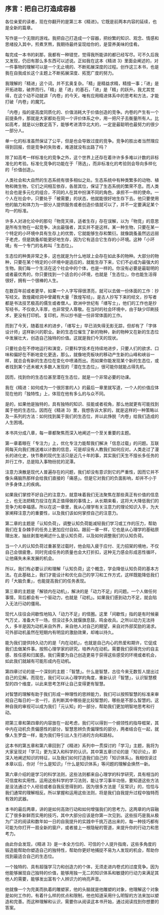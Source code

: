 ## 序言：把自己打造成容器

各位亲爱的读者，现在你翻开的是第三本《精进》。它既是前两本内容的延续，也是全新的篇章。

写作是一个无限的游戏。我把自己打造成一个容器，把纷繁的知识、观念、情感和思绪投入其中，煎煮烹熬，我期待最终呈现给你的，是营养美味的佳肴。

每完成一本书的刹那，我都有一种错觉，觉得我所能讲的都已经写尽。可不久后我又发现，仍旧有那么多东西可以述说。正如我在这本《精进 3》里面会阐述的，对一件事物的理解可以是一个无止境的、不断拓展深度的过程。创作这三本书，也是我在自我成长这个主题上不断拓展深度、拓宽广度的努力。

我理解的「精进」这个词，并不玄奥复杂。「精」是精益求精，精擅一事；「进」是开拓进取，破界而行。「精」是「进」的基石，「进」是「精」的跃升。我尤其觉得，在这个动不动就讲「内卷」的今天，唯有应用精进体系中的思考和方法，才能打破「内卷」的魔咒。

「内卷」指的是高度同质化的、价值消耗大于价值创造的竞争。内卷的产生有一个前提条件，那就是大家都处在同一个评价体系之中，用一把尺子去衡量所有人。比如高考，就是以分数定高下，能够考进清华北大的，一定是最聪明也最努力的很少一部分人。

单一化的标准虽然保证了公平，但是也会导致过度的竞争。竞争的胜出者当然理应得到回报，但是竞争的失败者，难道就没有出路了吗？

除了如高考一样标准化的竞争之外，这个世界上还存在着许许多多难以计数的非标准化的考验。标准化竞争的功能在于「筛选」，而非标准化的考验则会导向多样化的「价值创造」。

人类社会和大自然的生态系统有很多相似之处。生态系统中有种类繁多的动物、植物和微生物，它们之间相互依存，各居其位，保证了生态系统的繁荣不息。而人类社会也是多元化的组合，不同的人在其中扮演不同的角色，承担不一样的使命。一个人在社会中，只要处于「被需要」的状态，他就能很好地生存下去。他只要使用他的脑力和体力为一部分人提供服务或者创造价值就可以了，并不一定要满足某个均一的标准。

许多人对进化论中的那句「物竞天择，适者生存」存在误解，以为「物竞」的意思是所有生物在一起竞争，决出最强者，其实并不是这样。某一种生物，只要在某一个特定的小环境中具有生存上的优势，它就能够生存和繁衍。就像跳蚤虽然远远弱于老虎，但是跳蚤却能更好地生存，因为它有适合它生存的小环境。这种「小环境」有一个专门的名称叫「生态位」。

生态位的种类非常之多，这也就是为什么地球上会存在如此多的物种。大部分的物种，只要在某个特定的小环境中是适应的，就能生存下来，它们不必成为最强大的生物。我们每一个生活在这个社会中的个体，也是一样的。你没有必要是最聪明的或者最优秀的，你只要找到一个适合的小环境，也就是「生态位」，你也能生活得很好，拥有一个很棒的人生。

在数百年前或者更早，如果一个人字写得很漂亮，就可以去做一份体面的工作：抄写经文。敦煌藏经洞中曾藏有大量「敦煌写经」，是古人抄写下来的经文，抄写者都是书法技艺极高的儒生或者僧人。欧洲中世纪有「缮写士」，他们的工作也是抄写经书，不仅收入丰厚，也非常受人尊敬。在当时的社会环境中，由于缺少印刷技术，更没有打印机、复印机，所以抄书是一份非常体面的工作。

而到了今天，随着技术的进步，「缮写士」早已消失得无影无踪，但却有了「字体设计师」这样新兴的职业。新的生态位催生了新的物种，新的物种又在新的生态位中发展壮大，创造自己独特的价值。这就是我们今天的现状。

只要社会在不停地运行和演变，只要科学技术在持续地进步，只要人们的欲求、口味和偏好在不断地变化更迭，那么，就像地壳板块的移动产生新的山峰和峡谷一样，就总会有新的生态位在变化中喷涌而出。而如果你能发现某个新的生态位，或者找到某个还未被大多数人发现的「潜在生态位」，很可能你就能占得先机。

因而，找到你的生态位甚至潜在生态位，就是一个非常必要的功课。

我在《精进：如何成为一个很厉害的人》的最后一章里就写道，一个人的价值应体现在他的「独特性」上，体现在他有多么的与众不同。

是的，如果他是独特的，具有独特的知识、技能或者视角，那么他就更有可能找到属于他的生态位。因而在《精进 3》里，我想告诉大家的，就是这样的一种策略以及一系列的方法：如何找到属于我们的生态位，并以此挣脱「内卷」给我们造成的人生困境。

本书共分成八章，每一章都聚焦而深入地阐述一个至关重要的主题。

第一章着眼在「专注力」上，优化专注力能帮我们解决「信息过载」的问题。互联网每天向我们推送难以计数的信息，可是却没有人教我们如何应对。人类走过了漫长的进化史，快节奏的现代生活只是近几十年的事，其实我们天生不擅长多任务的并行工作，总是陷入事物纷扰的泥潭。

注意力涣散是现代人普遍存在的问题，我们却没有意识到它的严重性，因而它并不像头痛脑热那样会给我们直接的「痛感」。但是它对我们的负面影响，却并不小于许多身体上的疾病。

如果我们掌控不好自己的注意力，就意味着我们无法聚焦在那些真正有价值的信息上，也无法把精力投注在真正值得做的事情上，从长期来看，这将大大降低我们的竞争力和幸福感。所以在这一章里，我从心理学有关注意力的理论知识入手，为大家阐释注意力的重要性，以及我们该如何掌控自己的注意力。

第二章的主题是「认知负荷」，调整认知负荷能减轻我们学习或工作的压力，帮助我们在复杂棘手的任务上更加应付自如。跟前一章一样，它也是从心理学的基础原理出发，抽丝剥茧地阐述什么是认知负荷，以及如何调整我们的认知负荷。

当一个人的认知负荷过重甚至过载时，他会陷入疲于应付、无力招架的境地，不仅自己会很疲惫，同时完成任务的质量也会大打折扣，这种无力感会形成恶性循环，让他痛失未来发展的机会。

所以，我们有必要认识和理解「认知负荷」这个概念，学会降低认知负荷的基本方法。在此基础上，我们才能设计和优化自己的学习和工作方式，这样既能降低我们的「大脑负重」，也能提高我们的任务表现。

第三章的主题是「解锁内在动机」，解决的是「动力不足」的问题。一个人做任何事情，背后都会有一个驱动力，也就是「动机」。如果我们感到动力不足，就会陷入无法行动的僵局。

现代人往往会间歇性地陷入「动力不足」的怪圈。这里「间歇性」指的是有时候豪气万丈，准备大干一场，但没过多久就偃旗息鼓，鸣金收兵。之所以动力无法持久，多半是因为动机来自外界，来自他人对自己的期望，来自对外部奖励的渴求。可外部动机虽然在短期内有明显的激励效果，却难以持久。

能为我们提供持久动力的是「内在动机」，也就是自己内心的热爱和期许，它促成我们去做某件事。按照心理学家的研究，培养内在动机，需要我们获得充分的自主感、胜任感和归属感。我们需要为自己创造更易于获得这些感受的环境或者机会，如此我们就越有可能形成内在动机。

第四章讨论的是一个深刻的主题：「智慧」。什么是智慧，古往今来无数哲人提出过自己的见解。而现在，我们可以从心理学的角度，重新认识「智慧」，认识智慧模型的四个维度，以此来思考怎样让自己变得更有智慧。

对智慧的理解有助于我们形成一种理性的思辨能力，我们可以按照智慧的标准来审视自己每日的一言一行，去判断其中哪些是比较智慧的，哪些是不那么智慧的。这种自我的审视可以成为我们「元认知」的一部分，帮助我们更加明智地思考和行动。

把第三章和第四章的内容放在一起考虑，我们可以得到一个纲领性的指导框架，其中内在动机负责偏感性的部分，智慧思辨负责偏理性的部分，两者结合在一起，就像人生罗盘一样，能为我们导引出人生行进的方向和路标。

这本书的第五章和第六章回到了《精进》系列中一贯探讨的「学习」主题，我将为大家呈现对「学习」更为深入和科学的认识。其中第五章讨论的是「知识论」，即深入地阐述知识的特征，以及我们如何打造我们自己的「知识体系」。我相信读过本章以后，你对「什么是知识」「什么是知识体系」等问题的理解会焕然一新。

第六章介绍的是学习的科学法则，这些法则都来自心理学的科学研究，具有相当的可信度和实用性。运用这些科学的学习法则，能让学习事半功倍，要知道这些方法是没法通过个人经验或者自我反思得到的，因为很多方法是「反常识」的，恰恰与我们通常的理解相反。所以掌握和运用这些法则，将是我们自我提升过程中独特而有效的武器。

本书的最后两章，讲的是如何高效行动和如何增强我们的思考力。这两章的内容融汇了很多新鲜而实用的技巧，其中大部分应该是你第一次见到。这些技巧是我从极为广泛的阅读和数年如一日的自我提升的实践中千挑万选出来的，每一种技巧都有可能为你打开一扇全新的窗户，或者接上一根隐秘的管道，来提升你的行动力和思考力。

由此你会发现，《精进 3》是一本全方位的、可信的个人提升指南，这些多角度的锻造能帮助你塑造自己的独特性，帮助你更好地捕捉不易为人发现的机会，帮助你找到最适合自己的生态位。

一个独特的、具有超强学习力和创造力的个体，无须走进内卷式的过度竞争。因为他能够展现自己独特的价值，能够用独一无二的知识体系和敏捷的行动力来满足其他人的需要，能够发出富有个人辨识力的响亮声音。

他就像一个为完美而执着的雕塑家，他的头脑就是他雕塑的对象，他理解这个对象是如何工作的，有着什么样的优点和限制，他也知道采用什么明智的方法来加以塑造和完善。而这种理解和认识，需要你从阅读这本书开始，通过阅读找到你想要的答案。
